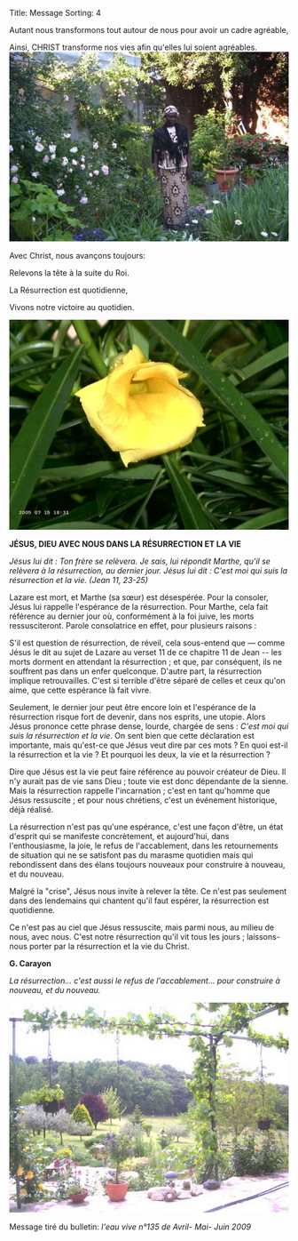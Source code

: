 Title: Message
Sorting: 4

Autant nous transformons tout autour de nous pour avoir un cadre agréable, 

Ainsi, CHRIST transforme nos vies afin qu'elles lui soient agréables.
![alt text][1]


Avec Christ, nous avançons toujours: 

Relevons la tête à la suite du Roi. 

La Résurrection est quotidienne,

Vivons notre victoire au quotidien.

![alt text][2]


**JÉSUS, DIEU AVEC NOUS DANS LA RÉSURRECTION ET LA VIE**

*Jésus lui dit : Ton frère se relèvera. Je sais, lui répondit Marthe, qu'il se
relèvera à la résurrection, au der­nier jour. Jésus lui dit : C'est moi qui
suis la résurrection et la vie. (Jean 11, 23-25)*

Lazare est mort, et Marthe (sa sœur) est désespérée. Pour la consoler, Jésus
lui rappelle l'espérance de la résurrection. Pour Marthe, cela fait référence
au dernier jour où, conformément à la foi juive, les morts ressusciteront.
Parole consolatrice en effet, pour plusieurs raisons :

S'il est question de résurrection, de réveil, cela sous-entend que — comme
Jésus le dit au sujet de Lazare au verset 11 de ce chapitre 11 de Jean -- les
morts dorment en attendant la résurrection ; et que, par conséquent, ils ne
souffrent pas dans un enfer quelconque. D'autre part, la résurrection implique
retrouvailles. C'est si terrible d'être séparé de celles et ceux qu'on aime,
que cette espérance là fait vivre.

Seulement, le dernier jour peut être encore loin et l'espérance de la
résurrection risque fort de devenir, dans nos esprits, une utopie. Alors Jésus
prononce cette phrase dense, lourde, chargée de sens : *C'est moi qui suis la
résurrection et la vie*. On sent bien que cette déclaration est importante,
mais qu'est-ce que Jésus veut dire par ces mots ? En quoi est-il la
résurrection et la vie ? Et pourquoi les deux, la vie et la résurrec­tion ?

Dire que Jésus est la vie peut faire référence au pouvoir créateur de Dieu. Il
n'y aurait pas de vie sans Dieu ; toute vie est donc dépendante de la sienne.
Mais la résurrection rappelle l'incarnation ; c'est en tant qu'homme que Jésus
ressuscite ; et pour nous chrétiens, c'est un événement historique, déjà
réalisé. 

La ré­surrection n'est pas qu'une espérance, c'est une façon d'être, un état
d'esprit qui se manifeste concrètement, et aujourd'hui, dans l'enthousiasme, la
joie, le refus de l'accablement, dans les retournements de situation qui ne se
satisfont pas du marasme quotidien mais qui rebondissent dans des élans
toujours nouveaux pour construire à nouveau, et du nouveau. 

Malgré la "crise", Jésus nous invite à relever la tête. Ce n'est pas seu­lement
dans des lendemains qui chantent qu'il faut espérer, la résurrection est
quotidienne. 

Ce n'est pas au ciel que Jésus ressuscite, mais parmi nous, au milieu de nous,
avec nous. C'est notre résur­rection qu'il vit tous les jours ; laissons-nous
porter par la résurrection et la vie du Christ.

**G. Carayon**

*La résurrection... c'est aussi le refus de l'accablement... pour construire
à nouveau, et du nouveau.* 

![alt text][3]


Message tiré du bulletin: *l'eau vive n°135 de Avril- Mai- Juin 2009*


 [1]: /data/CEEE_2009_2010/Rencontres_au_Centre/Transforme_autour_de_toi_PICT1583_cropped.JPG
 [2]: /data/images/PICT0358.JPG
 [3]: /data/images/Pay_fleur_1PICT1416.JPG
